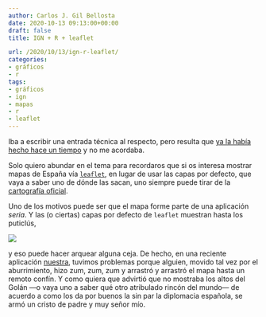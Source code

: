```yaml
---
author: Carlos J. Gil Bellosta
date: 2020-10-13 09:13:00+00:00
draft: false
title: IGN + R + leaflet

url: /2020/10/13/ign-r-leaflet/
categories:
- gráficos
- r
tags:
- gráficos
- ign
- mapas
- r
- leaflet
---
```


Iba a escribir una entrada técnica al respecto, pero resulta que [ya la había hecho hace un tiempo](https://www.datanalytics.com/2018/05/04/leaflet-con-capas-wms-de-coreos-catastro-etc/) y no me acordaba.

Solo quiero abundar en el tema para recordaros que si os interesa mostrar mapas de España vía [`leaflet`](https://rstudio.github.io/leaflet/), en lugar de usar las capas por defecto, que vaya a saber uno de dónde las sacan, uno siempre puede tirar de la [cartografía oficial](https://www.ign.es/web/ign/portal/ide-area-nodo-ide-ign).

Uno de los motivos puede ser que el mapa forme parte de una aplicación _seria_. Y las (o ciertas) capas por defecto de `leaflet` muestran hasta los puticlús,

![](/wp-uploads/2020/10/leaflet_atocha.png#center)

y eso puede hacer arquear alguna ceja. De hecho, en una reciente aplicación [nuestra](https://www.circiter.es), tuvimos problemas porque alguien, movido tal vez por el aburrimiento, hizo zum, zum, zum y arrastró y arrastró el mapa hasta un remoto confín. Y como quiera que advirtió que no mostraba los altos del Golán —o vaya uno a saber qué otro atribulado rincón del mundo— de acuerdo a como los da por buenos la sin par la diplomacia española, se armó un cristo de padre y muy señor mío.
